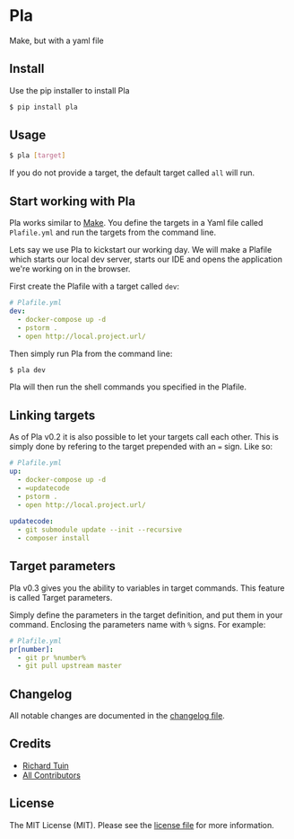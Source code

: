 # Pla

Make, but with a yaml file

## Install

Use the pip installer to install Pla

``` bash
$ pip install pla
```

## Usage

```bash
$ pla [target]
```

If you do not provide a target, the default target called `all` will run.

## Start working with Pla

Pla works similar to [Make](https://www.gnu.org/software/make/). You define the targets in a Yaml file called `Plafile.yml`
and run the targets from the command line.

Lets say we use Pla to kickstart our working day. We will make a Plafile which starts our local dev server, starts our IDE
 and opens the application we're working on in the browser.
 
First create the Plafile with a target called `dev`:

```yaml
# Plafile.yml
dev:
  - docker-compose up -d
  - pstorm .
  - open http://local.project.url/
```

Then simply run Pla from the command line:
```bash
$ pla dev
```

Pla will then run the shell commands you specified in the Plafile.

## Linking targets

As of Pla v0.2 it is also possible to let your targets call each other. This is simply done by refering to the target 
prepended with an `=` sign. Like so:

```yaml
# Plafile.yml
up:
  - docker-compose up -d
  - =updatecode
  - pstorm .
  - open http://local.project.url/
  
updatecode:
  - git submodule update --init --recursive
  - composer install
```

## Target parameters

Pla v0.3 gives you the ability to variables in target commands. This feature is called Target parameters.
 
Simply define the parameters in the target definition, and put them in your command. Enclosing the parameters name with 
`%` signs. For example:

```yaml
# Plafile.yml
pr[number]:
  - git pr %number%
  - git pull upstream master
```

## Changelog

All notable changes are documented in the [changelog file](CHANGELOG.md).

## Credits

- [Richard Tuin](https://github.com/rtuin)
- [All Contributors](../../contributors)

## License

The MIT License (MIT). Please see the [license file](LICENSE) for more information.
